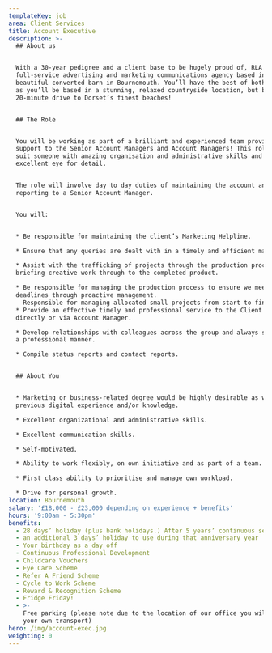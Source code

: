 ```yaml
---
templateKey: job
area: Client Services
title: Account Executive
description: >-
  ## About us


  With a 30-year pedigree and a client base to be hugely proud of, RLA is a
  full-service advertising and marketing communications agency based in a
  beautiful converted barn in Bournemouth. You’ll have the best of both worlds
  as you’ll be based in a stunning, relaxed countryside location, but be just a
  20-minute drive to Dorset’s finest beaches!


  ## The Role


  You will be working as part of a brilliant and experienced team providing
  support to the Senior Account Managers and Account Managers! This role would
  suit someone with amazing organisation and administrative skills and an
  excellent eye for detail. 


  The role will involve day to day duties of maintaining the account and
  reporting to a Senior Account Manager. 


  You will:


  * Be responsible for maintaining the client’s Marketing Helpline.

  * Ensure that any queries are dealt with in a timely and efficient manner.

  * Assist with the trafficking of projects through the production process from
  briefing creative work through to the completed product.

  * Be responsible for managing the production process to ensure we meet project
  deadlines through proactive management.
    Responsible for managing allocated small projects from start to finish and deliver to time, cost and quality.
  * Provide an effective timely and professional service to the Client either
  directly or via Account Manager.

  * Develop relationships with colleagues across the group and always support in
  a professional manner.

  * Compile status reports and contact reports.


  ## About You


  * Marketing or business-related degree would be highly desirable as would
  previous digital experience and/or knowledge. 

  * Excellent organizational and administrative skills.

  * Excellent communication skills.

  * Self-motivated.

  * Ability to work flexibly, on own initiative and as part of a team.

  * First class ability to prioritise and manage own workload.

  * Drive for personal growth.
location: Bournemouth
salary: '£18,000 - £23,000 depending on experience + benefits'
hours: '9:00am - 5:30pm'
benefits:
  - 28 days’ holiday (plus bank holidays.) After 5 years’ continuous service
  - an additional 3 days’ holiday to use during that anniversary year
  - Your birthday as a day off
  - Continuous Professional Development
  - Childcare Vouchers
  - Eye Care Scheme
  - Refer A Friend Scheme
  - Cycle to Work Scheme
  - Reward & Recognition Scheme
  - Fridge Friday!
  - >-
    Free parking (please note due to the location of our office you will need
    your own transport)
hero: /img/account-exec.jpg
weighting: 0
---
```


